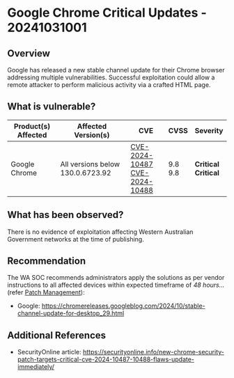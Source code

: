# Google Chrome Critical Updates - 20241031001

## Overview

Google has released a new stable channel update for their Chrome browser addressing multiple vulnerabilities. Successful exploitation could allow a remote attacker to perform malicious activity via a crafted HTML page.

## What is vulnerable?

| Product(s) Affected | Affected Version(s)              | CVE                                                                                                                                      | CVSS         | Severity                       |
| ------------------- | -------------------------------- | ---------------------------------------------------------------------------------------------------------------------------------------- | ------------ | ------------------------------ |
| Google Chrome       | All versions below 130.0.6723.92 | [CVE-2024-10487](https://nvd.nist.gov/vuln/detail/CVE-2024-10487) <br> [CVE-2024-10488](https://nvd.nist.gov/vuln/detail/CVE-2024-10488) | 9.8 <br> 9.8 | **Critical** <br> **Critical** |

## What has been observed?

There is no evidence of exploitation affecting Western Australian Government networks at the time of publishing.

## Recommendation

The WA SOC recommends administrators apply the solutions as per vendor instructions to all affected devices within expected timeframe of *48 hours...* (refer [Patch Management](../guidelines/patch-management.md)):

- Google: <https://chromereleases.googleblog.com/2024/10/stable-channel-update-for-desktop_29.html>

## Additional References

- SecurityOnline article: <https://securityonline.info/new-chrome-security-patch-targets-critical-cve-2024-10487-10488-flaws-update-immediately/>

